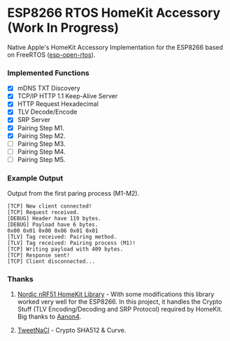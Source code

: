 # ESP8266 RTOS HomeKit Accessory (Work In Progress) 
Native Apple's HomeKit Accessory Implementation for the ESP8266 based on FreeRTOS ([esp-open-rtos](https://github.com/SuperHouse/esp-open-rtos)).

### Implemented Functions
- [x] mDNS TXT Discovery
- [x] TCP/IP HTTP 1.1 Keep-Alive Server
- [x] HTTP Request Hexadecimal
- [x] TLV Decode/Encode 
- [x] SRP Server
- [x] Pairing Step M1.
- [x] Pairing Step M2.
- [ ] Pairing Step M3.
- [ ] Pairing Step M4.
- [ ] Pairing Step M5.

### Example Output
Output from the first paring process (M1-M2).  
```
[TCP] New client connected!
[TCP] Request received.
[DEBUG] Header have 119 bytes.
[DEBUG] Payload have 6 bytes.
0x00 0x01 0x00 0x06 0x01 0x01
[TLV] Tag received: Pairing method.
[TLV] Tag received: Pairing process (M1)!
[TCP] Writing payload with 409 bytes.
[TCP] Response sent!
[TCP] Client disconnected...
```

### Thanks
1. [Nordic nRF51 HomeKit Library](https://github.com/aanon4/HomeKit) - With some modifications this library worked very well for the ESP8266. In this project, it handles the Crypto Stuff (TLV Encoding/Decoding and SRP Protocol) required by HomeKit. Big thanks to [Aanon4](https://github.com/aanon4).

2. [TweetNaCl](http://tweetnacl.cr.yp.to/) - Crypto SHA512 & Curve.

